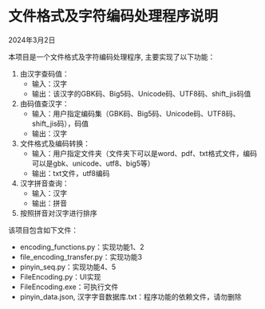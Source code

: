 # 文件格式及字符编码处理程序说明

2024年3月2日

本项目是一个文件格式及字符编码处理程序, 主要实现了以下功能：
1. 由汉字查码值：
    - 输入：汉字
    - 输出：该汉字的GBK码、Big5码、Unicode码、UTF8码、shift_jis码值
2. 由码值查汉字：
    - 输入：用户指定编码集（GBK码、Big5码、Unicode码、UTF8码、shift_jis码），码值
    - 输出：汉字
3. 文件格式及编码转换：
    - 输入：用户指定文件夹（文件夹下可以是word、pdf、txt格式文件，编码可以是gbk、unicode、utf8、big5等）
    - 输出：txt文件，utf8编码
4. 汉字拼音查询：
    - 输入：汉字
    - 输出：拼音
5. 按照拼音对汉字进行排序

该项目包含如下文件：
- encoding_functions.py：实现功能1、2
- file_encoding_transfer.py：实现功能3
- pinyin_seq.py：实现功能4、5
- FileEncoding.py：UI实现
- FileEncoding.exe：可执行文件
- pinyin_data.json, 汉字字音数据库.txt：程序功能的依赖文件，请勿删除